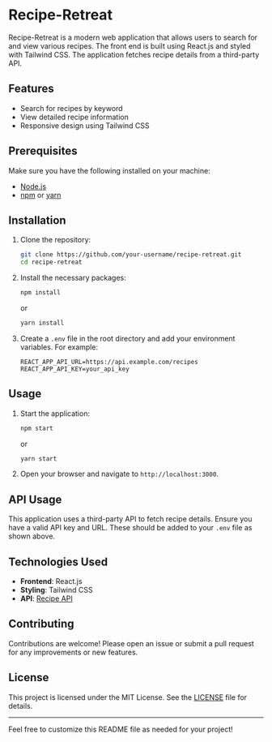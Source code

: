 # Recipe-Retreat

Recipe-Retreat is a modern web application that allows users to search for and view various recipes. The front end is built using React.js and styled with Tailwind CSS. The application fetches recipe details from a third-party API.

## Features

- Search for recipes by keyword
- View detailed recipe information
- Responsive design using Tailwind CSS

## Prerequisites

Make sure you have the following installed on your machine:

- [Node.js](https://nodejs.org/)
- [npm](https://www.npmjs.com/) or [yarn](https://yarnpkg.com/)

## Installation

1. Clone the repository:

   ```bash
   git clone https://github.com/your-username/recipe-retreat.git
   cd recipe-retreat
   ```

2. Install the necessary packages:

   ```bash
   npm install
   ```

   or

   ```bash
   yarn install
   ```

3. Create a `.env` file in the root directory and add your environment variables. For example:

   ```env
   REACT_APP_API_URL=https://api.example.com/recipes
   REACT_APP_API_KEY=your_api_key
   ```

## Usage

1. Start the application:

   ```bash
   npm start
   ```

   or

   ```bash
   yarn start
   ```

2. Open your browser and navigate to `http://localhost:3000`.

## API Usage

This application uses a third-party API to fetch recipe details. Ensure you have a valid API key and URL. These should be added to your `.env` file as shown above.

## Technologies Used

- **Frontend**: React.js
- **Styling**: Tailwind CSS
- **API**: [Recipe API](https://api.example.com/recipes)

## Contributing

Contributions are welcome! Please open an issue or submit a pull request for any improvements or new features.

## License

This project is licensed under the MIT License. See the [LICENSE](LICENSE) file for details.

---

Feel free to customize this README file as needed for your project!